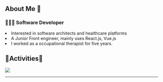 <h2> About Me 👋 </h3>

<h3>👩🏻‍💻 Software Developer</h4>
<li>Interested in software architects and healthcare platforms</li>
<li>A Junior Front engineer, mainly uses React.js, Vue.js</li>
<li>I worked as a occupational therapist for five years.</li>


<h2>🏇Activities🏇</h2>
<div><img src="https://github-readme-stats.vercel.app/api?username=Segyong56&theme=dracula&show_icons=true"></img></div>

--- 

